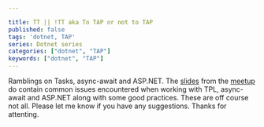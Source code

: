 ```yaml
---

title: TT || !TT aka To TAP or not to TAP
published: false
tags: 'dotnet, TAP'
series: Dotnet series
categories: ["dotnet", "TAP"]
keywords: ["dotnet", "TAP"]
---
```


Ramblings on Tasks, async-await and ASP.NET. The [slides](https://goo.gl/sO3ZGv) from the [meetup](http://www.meetup.com/DotNetZone/events/231198572/)
 do contain common issues encountered when working with TPL, async-await and ASP.NET along with some good practices. These are off course not all. Please let me know if you have any suggestions. Thanks for attenting.
